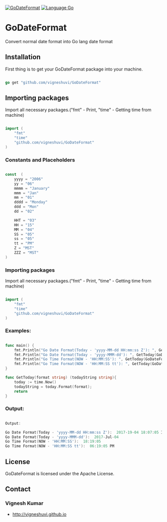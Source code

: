 [![GoDateFormat](https://img.shields.io/travis/rust-lang/rust.svg)](https://github.com/vigneshuvi/GoDateFormat)
[![Language Go](https://img.shields.io/badge/Go-Lang-green.svg?style=shields)](https://golang.org/)



# GoDateFormat

Convert normal date format into Go lang date format

## Installation

First thing is to get your GoDateFormat package into your machine.

```go

go get "github.com/vigneshuvi/GoDateFormat"

```

## Importing packages

Import all necessary packages.("fmt" - Print, "time" - Getting time from machine) 

```go

import (
    "fmt"
    "time"
    "github.com/vigneshuvi/GoDateFormat"
)

```

### Constants and Placeholders

```go

const  (
	yyyy = "2006"
	yy = "06"
	mmmm = "January"
	mmm = "Jan"
	mm = "01"
	dddd = "Monday"
	ddd = "Mon"
	dd = "02"

	HHT = "03"
	HH = "15"
	MM = "04"
	SS = "05"
	ss = "05"
	tt = "PM"
	Z = "MST"
	ZZZ = "MST"
)

```

### Importing packages

Import all necessary packages.("fmt" - Print, "time" - Getting time from machine) 

```go

import (
    "fmt"
    "time"
    "github.com/vigneshuvi/GoDateFormat"
)

```


### Examples:

```go

func main() {
    fmt.Println("Go Date Format(Today - 'yyyy-MM-dd HH:mm:ss Z'): ", GetToday(GoDateFormat.ConvertFormat("yyyy-MM-dd HH:mm:ss Z")))
    fmt.Println("Go Date Format(Today - 'yyyy-MMM-dd'): ", GetToday(GoDateFormat.ConvertFormat("yyyy-MMM-dd")))
    fmt.Println("Go Time Format(NOW - 'HH:MM:SS'): ", GetToday(GoDateFormat.ConvertFormat("HH:MM:SS")))
    fmt.Println("Go Time Format(NOW - 'HH:MM:SS tt'): ", GetToday(GoDateFormat.ConvertFormat("HH:MM:SS tt")))
}

func GetToday(format string) (todayString string){
    today := time.Now()
    todayString = today.Format(format);
    return
}


```

### Output:

```go

Output: 

Go Date Format(Today - 'yyyy-MM-dd HH:mm:ss Z'):  2017-19-04 18:07:05 IST
Go Date Format(Today - 'yyyy-MMM-dd'):  2017-Jul-04
Go Time Format(NOW - 'HH:MM:SS'):  18:19:05
Go Time Format(NOW - 'HH:MM:SS tt'):  06:19:05 PM

```

## License

GoDateFormat is licensed under the Apache License.

## Contact

### Vignesh Kumar
* http://vigneshuvi.github.io